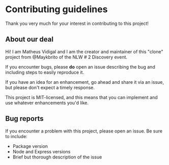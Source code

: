 # Contributing guidelines

Thank you very much for your interest in contributing to this project!

## About our deal

Hi! I am Matheus Vidigal and I am the creator and maintainer of this "clone" project from @Maykbrito of the NLW # 2 Discovery event.

If you encounter bugs, please **do** open an issue describing the bug and including steps to easily reproduce it.

If you have an idea for an enhancement, go ahead and share it via an issue, but please don't expect a timely response.

This project is MIT-licensed, and this means that you can implement and use whatever enhancements you'd like.

## Bug reports

If you encounter a problem with this project, please open an issue. Be sure to include:

- Package version
- Node and Express versions
- Brief but thorough description of the issue